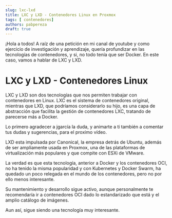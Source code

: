 ```yaml
---
slug: lxc-lxd 
title: LXC y LXD - Contenedores Linux en Proxmox
tags: [ contenedores]
authors: pabpereza
draft: true
---
```


¡Hola a todos! A raíz de una petición en mi canal de youtube y como ejercicio de investigación y aprendizaje, quería profundizar en las tecnologías de contenedores, y si, no todo tenía que ser Docker. En este caso, vamos a hablar de LXC y LXD.


# LXC y LXD - Contenedores Linux

LXC y LXD son dos tecnologías que nos permiten trabajar con contenedores en Linux. LXC es el sistema de contenedores original, mientras que LXD, que podríamos considerarlo su hijo, es una capa de abstracción que facilita la gestión de contenedores LXC, tratando de parecerse más a Docker.

Lo primero agradecer a jgarcía la duda, y animarte a ti también a comentar tus dudas y sugerencias, para el proximo vídeo.

LXD esta impulsada por Canonical, la empresa detrás de Ubuntu, además de ser ampliamente usada en Proxmox, una de las plataformas de virtualización más populares y que compite con ESXi de VMware.

La verdad es que esta tecnología, anterior a Docker y los contenedores OCI, no ha tenido la misma popularidad y con Kubernetes y Docker Swarm, ha quedado un poco relegada en el mundo de los contenedores, pero no por ello menos interesante.

Su mantenimiento y desarrollo sigue activo, aunque personalmente te recomendaría ir a contenedores OCI dado lo estandarizado que está y el amplio catálogo de imágenes. 

Aun así, sigue siendo una tecnología muy interesante. 
 


